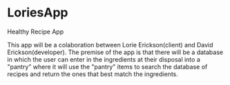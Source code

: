 # LoriesApp
Healthy Recipe App 

This app will be a colaboration between Lorie Erickson(client) and David Erickson(developer). 
The premise of the app is that there will be a database in which the user can enter in the 
ingredients at their disposal into a "pantry" where it will use the "pantry" items to search
the database of recipes and return the ones that best match the ingredients. 
